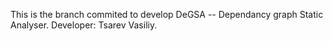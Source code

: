 This is the branch commited to develop DeGSA -- Dependancy graph Static Analyser. Developer: Tsarev Vasiliy.
